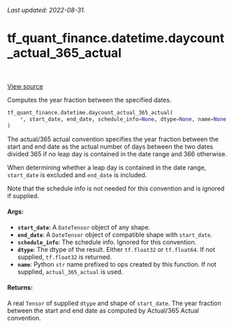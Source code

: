 <!--
This file is generated by a tool. Do not edit directly.
For open-source contributions the docs will be updated automatically.
-->

*Last updated: 2022-08-31.*

<div itemscope itemtype="http://developers.google.com/ReferenceObject">
<meta itemprop="name" content="tf_quant_finance.datetime.daycount_actual_365_actual" />
<meta itemprop="path" content="Stable" />
</div>

# tf_quant_finance.datetime.daycount_actual_365_actual

<!-- Insert buttons and diff -->

<table class="tfo-notebook-buttons tfo-api" align="left">
</table>

<a target="_blank" href="https://github.com/google/tf-quant-finance/blob/master/tf_quant_finance/datetime/daycounts.py">View source</a>



Computes the year fraction between the specified dates.

```python
tf_quant_finance.datetime.daycount_actual_365_actual(
    *, start_date, end_date, schedule_info=None, dtype=None, name=None
)
```



<!-- Placeholder for "Used in" -->

The actual/365 actual convention specifies the year fraction between the
start and end date as the actual number of days between the two dates divided
365 if no leap day is contained in the date range and 366 otherwise.

When determining whether a leap day is contained in the date range,
`start_date` is excluded and `end_date` is included.

Note that the schedule info is not needed for this convention and is ignored
if supplied.

#### Args:


* <b>`start_date`</b>: A `DateTensor` object of any shape.
* <b>`end_date`</b>: A `DateTensor` object of compatible shape with `start_date`.
* <b>`schedule_info`</b>: The schedule info. Ignored for this convention.
* <b>`dtype`</b>: The dtype of the result. Either `tf.float32` or `tf.float64`. If not
  supplied, `tf.float32` is returned.
* <b>`name`</b>: Python `str` name prefixed to ops created by this function. If not
  supplied, `actual_365_actual` is used.


#### Returns:

A real `Tensor` of supplied `dtype` and shape of `start_date`. The year
fraction between the start and end date as computed by Actual/365 Actual
convention.
